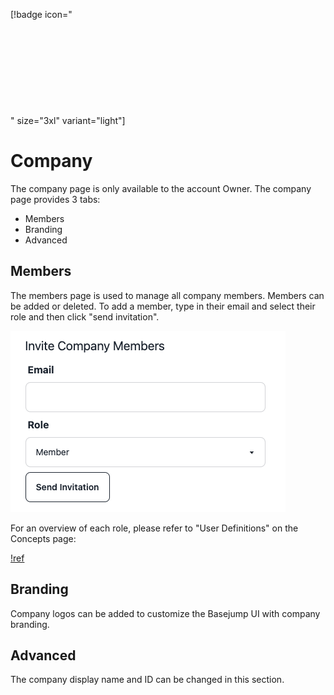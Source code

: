 [!badge icon="<svg width=&quot;24&quot; height=&quot;24&quot;><path fill-rule=&quot;evenodd&quot; d=&quot;M5.223 2.25c-.497 0-.974.198-1.325.55l-1.3 1.298A3.75 3.75 0 0 0 7.5 9.75c.627.47 1.406.75 2.25.75.844 0 1.624-.28 2.25-.75.626.47 1.406.75 2.25.75.844 0 1.623-.28 2.25-.75a3.75 3.75 0 0 0 4.902-5.652l-1.3-1.299a1.875 1.875 0 0 0-1.325-.549H5.223Z&quot;></path><path fill-rule=&quot;evenodd&quot; d=&quot;M3 20.25v-8.755c1.42.674 3.08.673 4.5 0A5.234 5.234 0 0 0 9.75 12c.804 0 1.568-.182 2.25-.506a5.234 5.234 0 0 0 2.25.506c.804 0 1.567-.182 2.25-.506 1.42.674 3.08.675 4.5.001v8.755h.75a.75.75 0 0 1 0 1.5H2.25a.75.75 0 0 1 0-1.5H3Zm3-6a.75.75 0 0 1 .75-.75h3a.75.75 0 0 1 .75.75v3a.75.75 0 0 1-.75.75h-3a.75.75 0 0 1-.75-.75v-3Zm8.25-.75a.75.75 0 0 0-.75.75v5.25c0 .414.336.75.75.75h3a.75.75 0 0 0 .75-.75v-5.25a.75.75 0 0 0-.75-.75h-3Z&quot; clip-rule=&quot;evenodd&quot;></path></svg>" size="3xl" variant="light"]

# Company

The company page is only available to the account Owner. The company page provides 3 tabs:
- Members
- Branding
- Advanced

## Members

The members page is used to manage all company members. Members can be added or deleted. To add a member, type in their email and select their role and then click &quot;send invitation&quot;. 

![Invite company members](/images/company/invite_company_members.png)

For an overview of each role, please refer to &quot;User Definitions&quot; on the Concepts page:

[!ref](/getting-started/concepts.md)

## Branding

Company logos can be added to customize the Basejump UI with company branding.

## Advanced

The company display name and ID can be changed in this section.